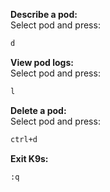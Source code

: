 
**Describe a pod:**  
Select pod and press:
```bash
d
```

**View pod logs:**  
Select pod and press:
```bash
l
```

**Delete a pod:**  
Select pod and press:
```bash
ctrl+d
```

**Exit K9s:**
```bash
:q
```
